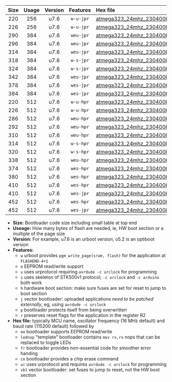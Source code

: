 |Size|Usage|Version|Features|Hex file|
|:-:|:-:|:-:|:-:|:--|
|220|256|u7.6|`w-u-jpr`|[atmega323_24mhz_230400bps_ur_vbl.hex](https://raw.githubusercontent.com/stefanrueger/urboot/main/bootloaders/atmega323/fcpu_24mhz/230400_bps/atmega323_24mhz_230400bps_ur_vbl.hex)|
|226|256|u7.6|`w-u-jpr`|[atmega323_24mhz_230400bps_lednop_ur_vbl.hex](https://raw.githubusercontent.com/stefanrueger/urboot/main/bootloaders/atmega323/fcpu_24mhz/230400_bps/atmega323_24mhz_230400bps_lednop_ur_vbl.hex)|
|290|384|u7.6|`weu-jpr`|[atmega323_24mhz_230400bps_ee_ur_vbl.hex](https://raw.githubusercontent.com/stefanrueger/urboot/main/bootloaders/atmega323/fcpu_24mhz/230400_bps/atmega323_24mhz_230400bps_ee_ur_vbl.hex)|
|296|384|u7.6|`weu-jpr`|[atmega323_24mhz_230400bps_ee_lednop_ur_vbl.hex](https://raw.githubusercontent.com/stefanrueger/urboot/main/bootloaders/atmega323/fcpu_24mhz/230400_bps/atmega323_24mhz_230400bps_ee_lednop_ur_vbl.hex)|
|314|384|u7.6|`weu-jpr`|[atmega323_24mhz_230400bps_ee_lednop_fr_ur_vbl.hex](https://raw.githubusercontent.com/stefanrueger/urboot/main/bootloaders/atmega323/fcpu_24mhz/230400_bps/atmega323_24mhz_230400bps_ee_lednop_fr_ur_vbl.hex)|
|318|384|u7.6|`w-s-jpr`|[atmega323_24mhz_230400bps_vbl.hex](https://raw.githubusercontent.com/stefanrueger/urboot/main/bootloaders/atmega323/fcpu_24mhz/230400_bps/atmega323_24mhz_230400bps_vbl.hex)|
|324|384|u7.6|`w-s-jpr`|[atmega323_24mhz_230400bps_lednop_vbl.hex](https://raw.githubusercontent.com/stefanrueger/urboot/main/bootloaders/atmega323/fcpu_24mhz/230400_bps/atmega323_24mhz_230400bps_lednop_vbl.hex)|
|342|384|u7.6|`weu-jpr`|[atmega323_24mhz_230400bps_ee_lednop_fr_ce_ur_vbl.hex](https://raw.githubusercontent.com/stefanrueger/urboot/main/bootloaders/atmega323/fcpu_24mhz/230400_bps/atmega323_24mhz_230400bps_ee_lednop_fr_ce_ur_vbl.hex)|
|378|384|u7.6|`wes-jpr`|[atmega323_24mhz_230400bps_ee_vbl.hex](https://raw.githubusercontent.com/stefanrueger/urboot/main/bootloaders/atmega323/fcpu_24mhz/230400_bps/atmega323_24mhz_230400bps_ee_vbl.hex)|
|384|384|u7.6|`wes-jpr`|[atmega323_24mhz_230400bps_ee_lednop_vbl.hex](https://raw.githubusercontent.com/stefanrueger/urboot/main/bootloaders/atmega323/fcpu_24mhz/230400_bps/atmega323_24mhz_230400bps_ee_lednop_vbl.hex)|
|220|512|u7.6|`w-u-hpr`|[atmega323_24mhz_230400bps_ur.hex](https://raw.githubusercontent.com/stefanrueger/urboot/main/bootloaders/atmega323/fcpu_24mhz/230400_bps/atmega323_24mhz_230400bps_ur.hex)|
|226|512|u7.6|`w-u-hpr`|[atmega323_24mhz_230400bps_lednop_ur.hex](https://raw.githubusercontent.com/stefanrueger/urboot/main/bootloaders/atmega323/fcpu_24mhz/230400_bps/atmega323_24mhz_230400bps_lednop_ur.hex)|
|286|512|u7.6|`weu-hpr`|[atmega323_24mhz_230400bps_ee_ur.hex](https://raw.githubusercontent.com/stefanrueger/urboot/main/bootloaders/atmega323/fcpu_24mhz/230400_bps/atmega323_24mhz_230400bps_ee_ur.hex)|
|292|512|u7.6|`weu-hpr`|[atmega323_24mhz_230400bps_ee_lednop_ur.hex](https://raw.githubusercontent.com/stefanrueger/urboot/main/bootloaders/atmega323/fcpu_24mhz/230400_bps/atmega323_24mhz_230400bps_ee_lednop_ur.hex)|
|310|512|u7.6|`weu-hpr`|[atmega323_24mhz_230400bps_ee_lednop_fr_ur.hex](https://raw.githubusercontent.com/stefanrueger/urboot/main/bootloaders/atmega323/fcpu_24mhz/230400_bps/atmega323_24mhz_230400bps_ee_lednop_fr_ur.hex)|
|314|512|u7.6|`w-s-hpr`|[atmega323_24mhz_230400bps.hex](https://raw.githubusercontent.com/stefanrueger/urboot/main/bootloaders/atmega323/fcpu_24mhz/230400_bps/atmega323_24mhz_230400bps.hex)|
|320|512|u7.6|`w-s-hpr`|[atmega323_24mhz_230400bps_lednop.hex](https://raw.githubusercontent.com/stefanrueger/urboot/main/bootloaders/atmega323/fcpu_24mhz/230400_bps/atmega323_24mhz_230400bps_lednop.hex)|
|338|512|u7.6|`weu-hpr`|[atmega323_24mhz_230400bps_ee_lednop_fr_ce_ur.hex](https://raw.githubusercontent.com/stefanrueger/urboot/main/bootloaders/atmega323/fcpu_24mhz/230400_bps/atmega323_24mhz_230400bps_ee_lednop_fr_ce_ur.hex)|
|374|512|u7.6|`wes-hpr`|[atmega323_24mhz_230400bps_ee.hex](https://raw.githubusercontent.com/stefanrueger/urboot/main/bootloaders/atmega323/fcpu_24mhz/230400_bps/atmega323_24mhz_230400bps_ee.hex)|
|380|512|u7.6|`wes-hpr`|[atmega323_24mhz_230400bps_ee_lednop.hex](https://raw.githubusercontent.com/stefanrueger/urboot/main/bootloaders/atmega323/fcpu_24mhz/230400_bps/atmega323_24mhz_230400bps_ee_lednop.hex)|
|410|512|u7.6|`wes-hpr`|[atmega323_24mhz_230400bps_ee_lednop_fr.hex](https://raw.githubusercontent.com/stefanrueger/urboot/main/bootloaders/atmega323/fcpu_24mhz/230400_bps/atmega323_24mhz_230400bps_ee_lednop_fr.hex)|
|410|512|u7.6|`wes-jpr`|[atmega323_24mhz_230400bps_ee_lednop_fr_vbl.hex](https://raw.githubusercontent.com/stefanrueger/urboot/main/bootloaders/atmega323/fcpu_24mhz/230400_bps/atmega323_24mhz_230400bps_ee_lednop_fr_vbl.hex)|
|452|512|u7.6|`wes-hpr`|[atmega323_24mhz_230400bps_ee_lednop_fr_ce.hex](https://raw.githubusercontent.com/stefanrueger/urboot/main/bootloaders/atmega323/fcpu_24mhz/230400_bps/atmega323_24mhz_230400bps_ee_lednop_fr_ce.hex)|
|452|512|u7.6|`wes-jpr`|[atmega323_24mhz_230400bps_ee_lednop_fr_ce_vbl.hex](https://raw.githubusercontent.com/stefanrueger/urboot/main/bootloaders/atmega323/fcpu_24mhz/230400_bps/atmega323_24mhz_230400bps_ee_lednop_fr_ce_vbl.hex)|

- **Size:** Bootloader code size including small table at top end
- **Useage:** How many bytes of flash are needed, ie, HW boot section or a multiple of the page size
- **Version:** For example, u7.6 is an urboot version, o5.2 is an optiboot version
- **Features:**
  + `w` urboot provides `pgm_write_page(sram, flash)` for the application at `FLASHEND-4+1`
  + `e` EEPROM read/write support
  + `u` uses urprotocol requiring `avrdude -c urclock` for programming
  + `s` uses skeleton of STK500v1 protocol; `-c urclock` and `-c arduino` both work
  + `h` hardware boot section: make sure fuses are set for reset to jump to boot section
  + `j` vector bootloader: uploaded applications *need to be patched externally*, eg, using `avrdude -c urclock`
  + `p` bootloader protects itself from being overwritten
  + `r` preserves reset flags for the application in the register R2
- **Hex file:** typically MCU name, oscillator frequency (16 MHz default) and baud rate (115200 default) followed by
  + `ee` bootloader supports EEPROM read/write
  + `lednop` "template" bootloader contains `mov rx,rx` nops that can be replaced to toggle LEDs
  + `fr` bootloader provides non-essential code for smoother error handing
  + `ce` bootloader provides a chip erase command
  + `ur` uses urprotocol and requires `avrdude -c urclock` for programming
  + `vbl` vector bootloader: set fuses to jump to reset, not the HW boot section
